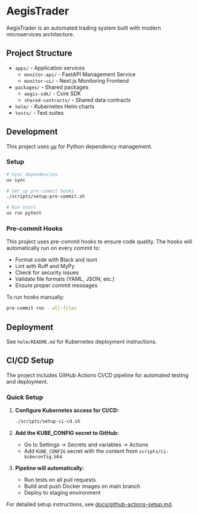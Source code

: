 # AegisTrader

AegisTrader is an automated trading system built with modern microservices architecture.

## Project Structure

- `apps/` - Application services
  - `monitor-api/` - FastAPI Management Service
  - `monitor-ui/` - Next.js Monitoring Frontend
- `packages/` - Shared packages
  - `aegis-sdk/` - Core SDK
  - `shared-contracts/` - Shared data contracts
- `helm/` - Kubernetes Helm charts
- `tests/` - Test suites

## Development

This project uses [uv](https://github.com/astral-sh/uv) for Python dependency management.

### Setup

```bash
# Sync dependencies
uv sync

# Set up pre-commit hooks
./scripts/setup-pre-commit.sh

# Run tests
uv run pytest
```

### Pre-commit Hooks

This project uses pre-commit hooks to ensure code quality. The hooks will automatically run on every commit to:
- Format code with Black and isort
- Lint with Ruff and MyPy
- Check for security issues
- Validate file formats (YAML, JSON, etc.)
- Ensure proper commit messages

To run hooks manually:
```bash
pre-commit run --all-files
```

## Deployment

See `helm/README.md` for Kubernetes deployment instructions.

## CI/CD Setup

The project includes GitHub Actions CI/CD pipeline for automated testing and deployment.

### Quick Setup

1. **Configure Kubernetes access for CI/CD:**
   ```bash
   ./scripts/setup-ci-cd.sh
   ```

2. **Add the KUBE_CONFIG secret to GitHub:**
   - Go to Settings → Secrets and variables → Actions
   - Add `KUBE_CONFIG` secret with the content from `scripts/ci-kubeconfig.b64`

3. **Pipeline will automatically:**
   - Run tests on all pull requests
   - Build and push Docker images on main branch
   - Deploy to staging environment

For detailed setup instructions, see [docs/github-actions-setup.md](docs/github-actions-setup.md).
